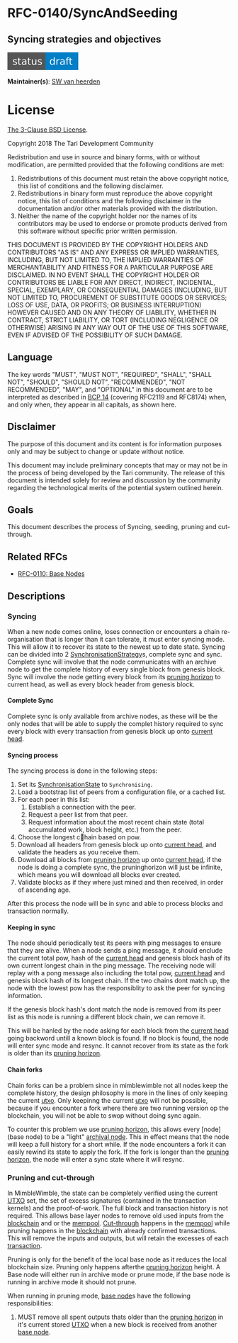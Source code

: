 # RFC-0140/SyncAndSeeding

## Syncing strategies and objectives

![status: draft](theme/images/status-draft.svg)

**Maintainer(s)**: [SW van heerden](https://github.com/SWvheerden)

# License

[ The 3-Clause BSD License](https://opensource.org/licenses/BSD-3-Clause).

Copyright 2018 The Tari Development Community

Redistribution and use in source and binary forms, with or without modification, are permitted provided that the
following conditions are met:

1. Redistributions of this document must retain the above copyright notice, this list of conditions and the following
   disclaimer.
2. Redistributions in binary form must reproduce the above copyright notice, this list of conditions and the following
   disclaimer in the documentation and/or other materials provided with the distribution.
3. Neither the name of the copyright holder nor the names of its contributors may be used to endorse or promote products
   derived from this software without specific prior written permission.

THIS DOCUMENT IS PROVIDED BY THE COPYRIGHT HOLDERS AND CONTRIBUTORS "AS IS" AND ANY EXPRESS OR IMPLIED WARRANTIES,
INCLUDING, BUT NOT LIMITED TO, THE IMPLIED WARRANTIES OF MERCHANTABILITY AND FITNESS FOR A PARTICULAR PURPOSE ARE
DISCLAIMED. IN NO EVENT SHALL THE COPYRIGHT HOLDER OR CONTRIBUTORS BE LIABLE FOR ANY DIRECT, INDIRECT, INCIDENTAL,
SPECIAL, EXEMPLARY, OR CONSEQUENTIAL DAMAGES (INCLUDING, BUT NOT LIMITED TO, PROCUREMENT OF SUBSTITUTE GOODS OR
SERVICES; LOSS OF USE, DATA, OR PROFITS; OR BUSINESS INTERRUPTION) HOWEVER CAUSED AND ON ANY THEORY OF LIABILITY,
WHETHER IN CONTRACT, STRICT LIABILITY, OR TORT (INCLUDING NEGLIGENCE OR OTHERWISE) ARISING IN ANY WAY OUT OF THE USE OF
THIS SOFTWARE, EVEN IF ADVISED OF THE POSSIBILITY OF SUCH DAMAGE.

## Language

The key words "MUST", "MUST NOT", "REQUIRED", "SHALL", "SHALL NOT", "SHOULD", "SHOULD NOT", "RECOMMENDED", 
"NOT RECOMMENDED", "MAY", and "OPTIONAL" in this document are to be interpreted as described in 
[BCP 14](https://tools.ietf.org/html/bcp14) (covering RFC2119 and RFC8174) when, and only when, they appear in all capitals, as 
shown here.

## Disclaimer

The purpose of this document and its content is for information purposes only and may be subject to change or update
without notice.

This document may include preliminary concepts that may or may not be in the process of being developed by the Tari
community. The release of this document is intended solely for review and discussion by the community regarding the
technological merits of the potential system outlined herein.

## Goals

This document describes the process of Syncing, seeding, pruning and cut-through.

## Related RFCs

* [RFC-0110: Base Nodes](RFC-0110_BaseNodes.md)

## Descriptions

### Syncing

When a new node comes online, loses connection or encounters a chain re-organisation that is longer than it can tolerate, it must enter syncing mode. This will allow it to recover its state to the newest up to date state. Syncing can be divided into 2 [SynchronisationStrategy]s, complete sync and sync. Complete sync will involve that the node communicates with an archive node to get the complete history of every single block from genesis block. Sync will involve the node getting every block from its [pruning horizon](pruninghorizon) to current head, as well as every block header from genesis block. 

#### Complete Sync

Complete sync is only available from archive nodes, as these will be the only nodes that will be able to supply the complet history required to sync every block with every transaction from genesis block up onto [current head](currenthead). 



#### Syncing process

The syncing process is done in the following steps:

1. Set its [SynchronisationState] to `Synchronising`.
2. Load a bootstrap list of peers from a configuration file, or a cached list.
3. For each peer in this list:
   1. Establish a connection with the peer.
   2. Request a peer list from that peer.
   3. Request information about the most recent chain state (total accumulated work, block height, etc.) from the peer.
4. Choose the longest chain based on pow. 
5. Download all headers from genesis block up onto [current head](currenthead), and validate the headers as you receive them.
6. Download all blocks from  [pruning horizon](pruninghorizon) up onto [current head](currenthead), if the node is doing a complete sync, the pruninghorizon will just be infinite, which means you will download all blocks ever created.
7. Validate blocks as if they where just mined and then received, in order of ascending age. 

After this process the node will be in sync and able to process blocks and transaction normally. 

#### Keeping in sync

The node should periodically test its peers with ping messages to ensure that they are alive. When a node sends a ping message, it should enclude the current total pow, hash of the [current head](currenthead) and genesis block hash of its own current longest chain in the ping message. The receiving node will replay with a pong message also including the total pow, [current head](currenthead) and genesis block hash of its longest chain. If the two chains dont match up, the node with the lowest pow has the responsiblity to ask the peer for syncing information. 

If the genesis block hash's dont match the node is removed from its peer list as this node is running a different block chain, we can remove it. 

This will be hanled by the node asking for each block from the [current head](currenthead) going backword untill a known block is found. If no block is found, the node will enter sync mode and resync. It cannot recover from its state as the fork is older than its [pruning horizon](pruninghorizon).

#### Chain forks

Chain forks can be a problem since in mimblewimble not all nodes keep the complete history, the design philosophy  is more in the lines of only keeping the current [utxo]. Only keepinng the current [utxo] will not be possible, because if you encounter a fork where there are two running version op the blockchain, you will not be able to swop without doing sync again. 

To counter this problem we use  [pruning horizon](pruninghorizon), this allows every [node](base node) to be a "light" [archival node](archivenode). This in effect means that the node will keep a full history for a short while. If the node encounters a fork it can easily rewind its state to apply the fork. If the fork is longer than the [pruning horizon](pruninghorizon), the node will enter a sync state where it will resync. 

### Pruning and cut-through

[Pruning and cut-through]: #Pruning-and-cut-through	"Remove already spent outputs from the [utxo]"

In MimbleWimble, the state can be completely verified using the current [UTXO](utxo) set, the set of excess signatures (contained in the transaction kernels) and the proof-of-work. The full block and transaction history is not required. This allows base layer nodes to remove old used inputs from the [blockchain] and or the [mempool]. [Cut-through](cut-through) happens in the [mempool] while pruning happens in the [blockchain] with already confirmed transactions. This will remove the inputs and outputs, but will retain the excesses  of each [transaction]. 

Pruning is only for the benefit of the local base node as it reduces the local blockchain size. Pruning only happens afterthe [pruning horizon](pruninghorizon) height. A Base node will either run in archive mode or prune mode, if the base node is running in archive mode it should not prune. 

When running in pruning mode, [base node]s have the following responsibilities:

1. MUST remove all spent outputs thats older than the [pruning horizon](pruninghorizon) in it's current stored [UTXO](utxo) when a new block is received from another [base node].



[archivenode]: Glossary.md#archivenode
[pruninghorizon]: Glossary.md#pruninghorizon
[tari coin]: Glossary.md#tari-coin
[blockchain]: Glossary.md#blockchain
[currenthead]: Glossary.md#currenthead
[block]: Glossary.md#block
[transaction]: Glossary.md#transaction
[base node]: Glossary.md#base-node
[utxo]: Glossary.md#unspent-transaction-outputs
[mimblewimble]: Glossary.md#mimblewimble
[mempool]: Glossary.md#mempool
[ValidationState]: Glossary.md#validationstate
[BroadcastStrategy]: Glossary.md#broadcaststrategy
[range proof]: Glossary.md#range-proof
[SynchronisationStrategy]: Glossary.md#synchronisationstrategy
[SynchronisationState]: Glossary.md#synchronisationstate
[mining server]: Glossary.md#mining-server
[cut-through]: RFC-0110_BaseNodes.md#Pruning-and-cut-through
